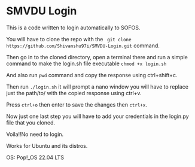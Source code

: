 # SMVDU Login

This is a code written to login automatically to SOFOS.

You will have to clone the repo with the ` git clone https://github.com/Shivanshu97i/SMVDU-Login.git` command.

Then go in to the cloned directory, open a terminal there and run a simple command to make the login.sh file executable `chmod +x login.sh`

And also run `pwd` command and copy the response using ctrl+shift+c.

Then run `./login.sh` it will prompt a nano window you will have to replace just the path/to/ with the copied response using ctrl+v.

Press `ctrl+o` then enter to save the changes then `ctrl+x`.

Now just one last step you will have to add your credentials in the login.py file that you cloned. 

 Voila!!No need to login.
 
 Works for Ubuntu and its distros.
 
 OS: Pop!_OS 22.04 LTS
 
